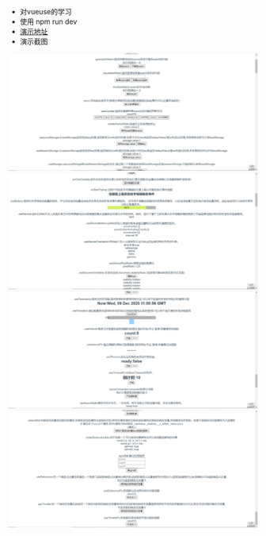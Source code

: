 <!--
 * @Author: your name
 * @Date: 2020-12-09 10:56:21
 * @LastEditTime: 2020-12-09 13:10:54
 * @LastEditors: Please set LastEditors
 * @Description: In User Settings Edit
 * @FilePath: \vueuse-study\README.md
-->
* 对vueuse的学习
* 使用 npm run dev
* <a href="https://liaozhongren.github.io/vueuse-study/show/index.html">演示地址</a>
* 演示截图
 <img alt="演示截图" src="./screenshot/1.png"/>
 <img alt="演示截图" src="./screenshot/2.png"/>
 <img alt="演示截图" src="./screenshot/3.png"/>
 <img alt="演示截图" src="./screenshot/4.png"/>

